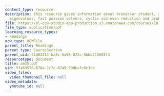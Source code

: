 ```yaml
---
content_type: resource
description: This resource gives information about kronecker product, solvers using
  eigenvalues, fast poisson solvers, cyclic odd-even reduction and problem set.
file: https://ol-ocw-studio-app-production.s3.amazonaws.com/courses/18-086-mathematical-methods-for-engineers-ii-spring-2006/5f469576670a2c7a874999dbafc8c3cb_am35.pdf
file_type: application/pdf
learning_resource_types:
- Readings
ocw_type: OCWFile
parent_title: Readings
parent_type: CourseSection
parent_uid: 41d02214-ba8c-5a98-825c-8bbb215605f4
resourcetype: Document
title: am35.pdf
uid: 5f469576-670a-2c7a-8749-99dbafc8c3cb
video_files:
  video_thumbnail_file: null
video_metadata:
  youtube_id: null
---
```

